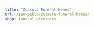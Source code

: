 ```yaml
---
title: "Zuasola Funeral Homes"
url: /san-pablo/zuasola-funeral-homes/
shop: funeral directors
---
```

